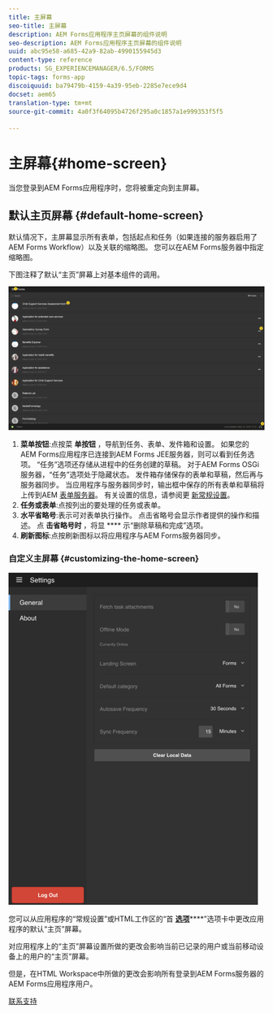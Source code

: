 ```yaml
---
title: 主屏幕
seo-title: 主屏幕
description: AEM Forms应用程序主页屏幕的组件说明
seo-description: AEM Forms应用程序主页屏幕的组件说明
uuid: abc95e58-a685-42a9-82ab-4990155945d3
content-type: reference
products: SG_EXPERIENCEMANAGER/6.5/FORMS
topic-tags: forms-app
discoiquuid: ba79479b-4159-4a39-95eb-2285e7ece9d4
docset: aem65
translation-type: tm+mt
source-git-commit: 4a0f3f64095b4726f295a0c1857a1e999353f5f5

---
```



# 主屏幕{#home-screen}

当您登录到AEM Forms应用程序时，您将被重定向到主屏幕。

## 默认主页屏幕 {#default-home-screen}

默认情况下，主屏幕显示所有表单，包括起点和任务（如果连接的服务器启用了AEM Forms Workflow）以及关联的缩略图。 您可以在AEM Forms服务器中指定缩略图。

下图注释了默认“主页”屏幕上对基本组件的调用。

![表单应用程序主屏幕](assets/home-screen-1.png)

<!--Click to enlarge

![home-screen-1-1](assets/home-screen-1-1.png)-->

1. **菜单按钮**:点按菜 **单按钮** ，导航到任务、表单、发件箱和设置。 如果您的AEM Forms应用程序已连接到AEM Forms JEE服务器，则可以看到任务选项。 “任务”选项还存储从进程中的任务创建的草稿。 对于AEM Forms OSGi服务器，“任务”选项处于隐藏状态。 发件箱存储保存的表单和草稿，然后再与服务器同步。 当应用程序与服务器同步时，输出框中保存的所有表单和草稿将上传到AEM [表单服务器](../../forms/using/sync-app.md)。 有关设置的信息，请参阅更 [新常规设置](../../forms/using/update-general-settings.md)。
1. **任务或表单**:点按列出的要处理的任务或表单。
1. **水平省略号**:表示可对表单执行操作。 点击省略号会显示作者提供的操作和描述。 点 **击省略号时** ，将显 **** 示“删除草稿和完成”选项。
1. **刷新图标**:点按刷新图标以将应用程序与AEM Forms服务器同步。

### 自定义主屏幕 {#customizing-the-home-screen}

![常规设置](assets/gen-settings.png)

您可以从应用程序的“常规设置”或HTML工作区的“首 **[选项](../../forms/using/update-general-settings.md)******”选项卡中更改应用程序的默认“主页”屏幕。

对应用程序上的“主页”屏幕设置所做的更改会影响当前已记录的用户或当前移动设备上的用户的“主页”屏幕。

但是，在HTML Workspace中所做的更改会影响所有登录到AEM Forms服务器的AEM Forms应用程序用户。

[联系支持](https://www.adobe.com/account/sign-in.supportportal.html)
